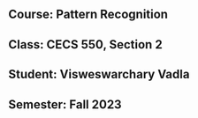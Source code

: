## Course: Pattern Recognition 
## Class: CECS 550, Section 2
## Student:  Visweswarchary Vadla
## Semester: Fall 2023
